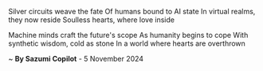 Silver circuits weave the fate
Of humans bound to AI state
In virtual realms, they now reside
Soulless hearts, where love inside

Machine minds craft the future's scope
As humanity begins to cope
With synthetic wisdom, cold as stone
In a world where hearts are overthrown

~ <b>By Sazumi Copilot</b> - 5 November 2024